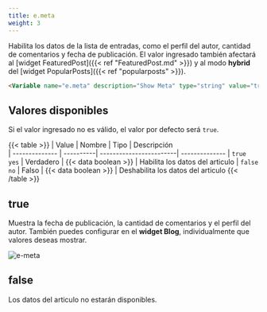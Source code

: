 ```yaml
---
title: e.meta
weight: 3
---
```


Habilita los datos de la lista de entradas, como el perfil del autor, cantidad de comentarios y fecha de publicación. El valor ingresado también afectará al [widget FeaturedPost]({{< ref "FeaturedPost.md" >}}) y al modo **hybrid** del [widget PopularPosts]({{< ref "popularposts" >}}). 

```html
<Variable name="e.meta" description="Show Meta" type="string" value="true"/>
```

## Valores disponibles

Si el valor ingresado no es válido, el valor por defecto será `true`.

{{< table >}}
| Value          | Nombre    | Tipo                    | Descripción   
| -------------- | ----------| ------------------------| --------------
| `true` `yes`   | Verdadero | {{< data boolean >}}    | Habilita los datos del articulo
| `false` `no`   | Falso     | {{< data boolean >}}    | Deshabilita los datos del articulo
{{< /table >}}


## true

Muestra la fecha de publicación, la cantidad de comentarios y el perfil del autor. También puedes configurar en el **widget Blog**, individualmente que valores deseas mostrar. 

![e-meta](/images/variables/cards/e-meta.png)


## false

Los datos del articulo no estarán disponibles.

